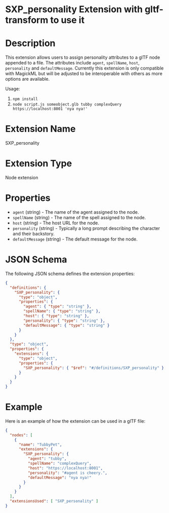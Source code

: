 # SXP_personality Extension with gltf-transform to use it

# Description

This extension allows users to assign personality attributes to a glTF node appended to a file. The attributes include `agent`, `spellName`, `host`, `personality` and `defaultMessage`. Currently this extension is only compatible with MagickML but will be adjusted to be interoperable with others as more options are available.

Usage: 
1) `npm install`
2) `node script.js someobject.glb tubby complexQuery https://localhost:8001 'nya nya!'`

# Extension Name

SXP_personality

# Extension Type

Node extension

# Properties

- `agent` (string) - The name of the agent assigned to the node.
- `spellName` (string) - The name of the spell assigned to the node.
- `host` (string) - The host URL for the node.
- `personality` (string) - Typically a long prompt describing the character and their backstory.
- `defaultMessage` (string) - The default message for the node.

# JSON Schema

The following JSON schema defines the extension properties:
```json
{
  "definitions": {
    "SXP_personality": {
      "type": "object",
      "properties": {
        "agent": { "type": "string" },
        "spellName": { "type": "string" },
        "host": { "type": "string" },
        "personality": { "type": "string" },
        "defaultMessage": { "type": "string" }
      }
    }
  },
  "type": "object",
  "properties": {
    "extensions": {
      "type": "object",
      "properties": {
        "SXP_personality": { "$ref": "#/definitions/SXP_personality" }
      }
    }
  }
}
```
# Example

Here is an example of how the extension can be used in a glTF file:
```json
{
  "nodes": [
    {
      "name": "TubbyPet",
      "extensions": {
        "SXP_personality": {
          "agent": "tubby",
          "spellName": "complexQuery",
          "host": "https://localhost:8001",
          "personality": "#agent is cheery.",
          "defaultMessage": "nya nya!"
        }
      }
    }
  ],
  "extensionsUsed": [ "SXP_personality" ]
}
```